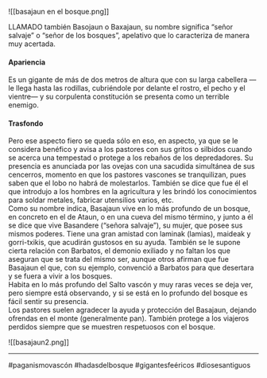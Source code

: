  ![[basajaun en el bosque.png]]

 <section class="wa-section main-content"><p><span class="dropcap">L</span>LAMADO también Basojaun o Baxajaun, su nombre significa “señor salvaje” o “señor de los bosques”, apelativo que lo caracteriza de manera muy acertada. 
</p><h4>Apariencia</h4>
Es un gigante de más de dos metros de altura que con su larga cabellera —le llega hasta las rodillas, cubriéndole por delante el rostro, el pecho y el vientre— y su corpulenta constitución se presenta como un terrible enemigo. 
<h4>Trasfondo</h4>
Pero ese aspecto fiero se queda sólo en eso, en aspecto, ya que se le considera benéfico y avisa a los pastores con sus gritos o silbidos cuando se acerca una tempestad o protege a los rebaños de los depredadores. Su presencia es anunciada por las ovejas con una sacudida simultánea de sus cencerros, momento en que los pastores vascones se tranquilizan, pues saben que el lobo no habrá de molestarlos. También se dice que fue él el que introdujo a los hombres en la agricultura y les brindó los conocimientos para soldar metales, fabricar utensilios varios, etc.
<br />
Como su nombre indica, Basajaun vive en lo más profundo de un bosque, en concreto en el de Ataun, o en una cueva del mismo término, y junto a él se dice que vive Basandere (“señora salvaje”), su mujer, que posee sus mismos poderes. Tiene una gran amistad con <span class="article-link article-explorer-link entity-link wa-link" data-article-privacy="public" data-article-id="a18ca1fa-f1d5-42be-81e2-e4ebbf8ab025" data-template-type="species" data-article="a18ca1fa-f1d5-42be-81e2-e4ebbf8ab025">laminak</span> (lamias), <span class="article-link article-explorer-link entity-link wa-link" data-article-privacy="public" data-article-id="1de59ae7-04b9-45ae-928f-2f1fcd49c22a" data-template-type="species" data-article="1de59ae7-04b9-45ae-928f-2f1fcd49c22a">maideak</span> y <span class="article-link article-explorer-link entity-link wa-link" data-article-privacy="public" data-article-id="0be853c4-a8b0-4071-a246-38889ba125f3" data-template-type="species" data-article="0be853c4-a8b0-4071-a246-38889ba125f3">gorri-txikis</span>, que acudirán gustosos en su ayuda. También se le supone cierta relación con <span data-article-privacy="private" data-article-id="79d12329-8ac3-4fae-a752-6ba88200c53c" data-template-type="person" class="private-article article-unlinked entity-link wa-link">Barbatos</span>, el demonio exiliado y no faltan los que aseguran que se trata del mismo ser, aunque otros afirman que fue Basajaun el que, con su ejemplo, convenció a Barbatos para que desertara y se fuera a vivir a los bosques.
<br />
Habita en lo más profundo del <span data-article-privacy="private" data-article-id="a3a78e51-a18c-4670-b4f3-12a3df124cd2" data-template-type="location" class="private-article article-unlinked entity-link wa-link">Salto vascón</span> y muy raras veces se deja ver, pero siempre está observando, y si se está en lo profundo del bosque es fácil sentir su presencia.
<br />
Los pastores suelen agradecer la ayuda y protección del Basajaun, dejando ofrendas en el monte (generalmente pan). También protege a los viajeros perdidos siempre que se muestren respetuosos con el bosque.

![[basajaun2.png]]

--- 
#paganismovascón  #hadasdelbosque #gigantesfeéricos #diosesantiguos 
